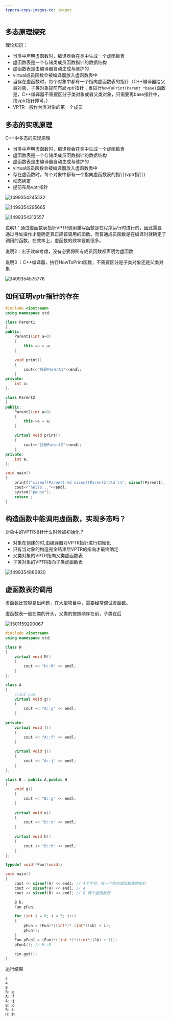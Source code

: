 ```yaml
---
typora-copy-images-to: images
---
```


## 多态原理探究

理论知识：

- 当类中声明虚函数时，编译器会在类中生成一个虚函数表
- 虚函数表是一个存储类成员函数指针的数据结构
- 虚函数表是由编译器自动生成与维护的
- virtual成员函数会被编译器放入虚函数表中
- 当存在虚函数时，每个对象中都有一个指向虚函数表的指针（C++编译器给父类对象、子类对象提前布局vptr指针；当进行`howToPrint(Parent *base)`函数是，C++编译器不需要区分子类对象或者父类对象，只需要再base指针中，找vptr指针即可。）
- VPTR一般作为类对象的第一个成员 

## 多态的实现原理

C++中多态的实现原理

- 当类中声明虚函数时，编译器会在类中生成一个虚函数表
- 虚函数表是一个存储类成员函数指针的数据结构
- 虚函数表是由编译器自动生成与维护的
- virtual成员函数会被编译器放入虚函数表中
- 存在虚函数时，每个对象中都有一个指向虚函数表的指针(vptr指针)
- 动态绑定
- 提前布局vptr指针

![1499354245532](images/1499354245532.png)

![1499354295665](images/1499354295665.png)

![1499354313557](images/1499354313557.png)

说明1：通过虚函数表指针VPTR调用重写函数是在程序运行时进行的，因此需要通过寻址操作才能确定真正应该调用的函数。而普通成员函数是在编译时就确定了调用的函数。在效率上，虚函数的效率要低很多。

说明2：出于效率考虑，没有必要将所有成员函数都声明为虚函数

说明3 ：C++编译器，执行HowToPrint函数，不需要区分是子类对象还是父类对象

![1499354575776](images/1499354575776.png)

## 如何证明vptr指针的存在

```c++
#include <iostream>
using namespace std;

class Parent1
{
public:
	Parent1(int a=0)
	{
		this->a = a;
	}

	void print() 
	{
		cout<<"我是Parent1"<<endl;
	}
private:
	int a;
};

class Parent2
{
public:
	Parent2(int a=0)
	{
		this->a = a;
	}

	virtual void print()  
	{
		cout<<"我是Parent2"<<endl;
	}
private:
	int a;
};

void main()
{
	printf("sizeof(Parent):%d sizeof(Parent2):%d \n", sizeof(Parent1), sizeof(Parent2));
	cout<<"hello..."<<endl;
	system("pause");
	return ;
}
```

## 构造函数中能调用虚函数，实现多态吗？

对象中的VPTR指针什么时候被初始化？

- 对象在创建的时,由编译器对VPTR指针进行初始化 
- 只有当对象的构造完全结束后VPTR的指向才最终确定
- 父类对象的VPTR指向父类虚函数表
- 子类对象的VPTR指向子类虚函数表

![1499354880920](images/1499354880920.png)

## 虚函数表的调用

虚函数比较容易出问题，在大型项目中，需要经常调试虚函数。

虚函数表一般在类的开头，父类的按照顺序在前，子类在后

![1501159200067](images/1501159200067.png)

```C++
#include <iostream>
using namespace std;

class H
{
	virtual void M()
	{
		cout << "H::M" << endl;
	}
};

class A
{
	//int num;
	virtual void g()
	{
		cout << "A::g" << endl;
	}
  
private:
	virtual void f()
	{
		cout << "A::f" << endl;
	}
  
	virtual void j()
	{
		cout << "A::j" << endl;
	}
};

class B : public A,public H
{
	void g()
	{
		cout << "B::g" << endl;
	}
  
	virtual void o()
	{
		cout << "B::o" << endl;
	}
  
	virtual void h()
	{
		cout << "B::h" << endl;
	}
};

typedef void(*Fun)(void);

void main()
{
	cout << sizeof(A) << endl; // 4个字节，有一个指向虚函数表的指针
	cout << sizeof(H) << endl; // 4
	cout << sizeof(B) << endl; // 8 两个虚函数表

	B b;
	Fun pFun;

	for (int i = 0; i < 5; i++)
	{
		pFun = (Fun)*((int*)* (int*)(&b) + i);
		pFun();
	}
	Fun pFun1 = (Fun)*((int *)*((int*)(&b) + 1));
	pFun1(); // H::M

	cin.get();
}
```

运行结果

```
4
4
8
B::g
A::f
A::j
B::o
B::h
H::M
```